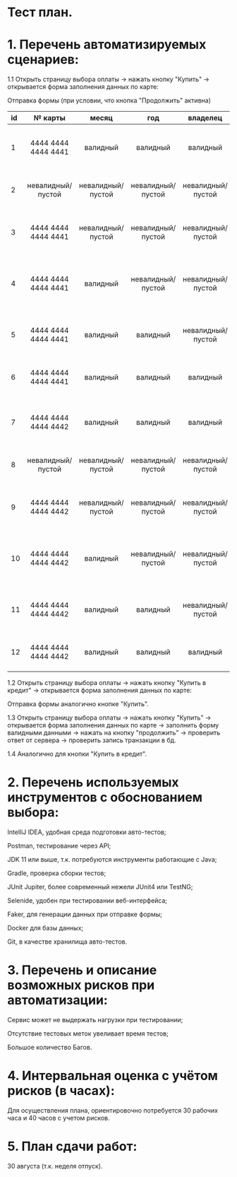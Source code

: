 # Тест план.

# 1. Перечень автоматизируемых сценариев:

1.1 Открыть страницу выбора оплаты -> нажать кнопку "Купить" -> открывается форма заполнения данных по карте:

Отправка формы (при условии, что кнопка "Продолжить" активна)

| id | № карты | месяц  | год  | владелец | CVC/CVV | результат |
|:------------- |:---------------:|:-------------:|:---------------:|:---------------:|:-------------:|:---------------:|
| 1 | 4444 4444 4444 4441 | валидный | валидный | валидный | валидный | всплывающее окно "Успешно. Операция одобрена банком" |
| 2 | невалидный/пустой | невалидный/пустой | невалидный/пустой | невалидный/пустой | невалидный/пустой | все поля подсвечиваются красным с подсказкой |
| 3 | 4444 4444 4444 4441 | невалидный/пустой | невалидный/пустой | невалидный/пустой | невалидный/пустой | все поля, кроме №карты, подсвечиваются красным с подсказкой |
| 4 | 4444 4444 4444 4441 | валидный | невалидный/пустой | невалидный/пустой | невалидный/пустой | поля (год, владелец, CVC/CVV) подсвечиваются красным с подсказкой |
| 5 | 4444 4444 4444 4441 | валидный | валидный | невалидный/пустой | невалидный/пустой | поля (владелец, CVC/CVV) подсвечиваются красным с подсказкой |
| 6 | 4444 4444 4444 4441 | валидный | валидный | валидный | невалидный/пустой | поле CVC/CVV подсвечиваются красным с подсказкой |
||||||||
| 7 | 4444 4444 4444 4442 | валидный | валидный | валидный | валидный | всплывающее окно "Ошибка. Банк отказал в проведении операции" |
| 8 | невалидный/пустой | невалидный/пустой | невалидный/пустой | невалидный/пустой | невалидный/пустой | все поля подсвечиваются красным с подсказкой |
| 9 | 4444 4444 4444 4442 | невалидный/пустой | невалидный/пустой | невалидный/пустой | невалидный/пустой | все поля, кроме №карты, подсвечиваются красным с подсказкой |
| 10 | 4444 4444 4444 4442 | валидный | невалидный/пустой | невалидный/пустой | невалидный/пустой | поля (год, владелец, CVC/CVV) подсвечиваются красным с подсказкой |
| 11 | 4444 4444 4444 4442 | валидный | валидный | невалидный/пустой | невалидный/пустой | поля (владелец, CVC/CVV) подсвечиваются красным с подсказкой |
| 12 | 4444 4444 4444 4442 | валидный | валидный | валидный | невалидный/пустой | поле CVC/CVV подсвечиваются красным с подсказкой |

1.2 Открыть страницу выбора оплаты -> нажать кнопку "Купить в кредит" -> открывается форма заполнения данных по карте:

Отправка формы аналогично кнопке "Купить".

1.3 Открыть страницу выбора оплаты -> нажать кнопку "Купить" -> открывается форма заполнения данных по карте -> заполнить форму валидными данными -> нажать на кнопку "продолжить" -> проверить ответ от сервера -> проверить запись транзакции в бд.

1.4 Аналогично для кнопки "Купить в кредит".

# 2. Перечень используемых инструментов с обоснованием выбора:

IntelliJ IDEA, удобная среда подготовки авто-тестов;

Postman, тестирование через API;

JDK 11 или выше, т.к. потребуются инструменты работающие с Java;

Gradle, проверка сборки тестов;

JUnit Jupiter, более современный нежели JUnit4 или TestNG;

Selenide, удобен при тестировании веб-интерфейса;

Faker, для генерации данных при отправке формы;

Docker для базы данных;

Git, в качестве хранилища авто-тестов.

# 3. Перечень и описание возможных рисков при автоматизации:

Сервис может не выдержать нагрузки при тестировании;

Отсутствие тестовых меток увеливает время тестов;

Большое количество Багов.

# 4. Интервальная оценка с учётом рисков (в часах):

Для осуществления плана, ориентировочно потребуется 30 рабочих часа и 40 часов с учетом рисков.

# 5. План сдачи работ:

30 августа (т.к. неделя отпуск).
